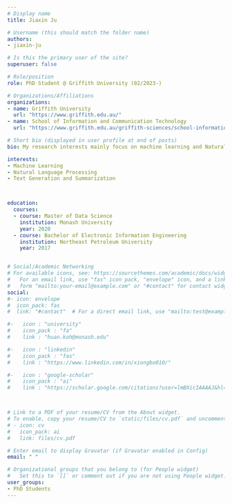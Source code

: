 ```yaml
---
# Display name
title: Jiaxin Ju

# Username (this should match the folder name)
authors:
- jiaxin-ju

# Is this the primary user of the site?
superuser: false

# Role/position
role: PhD Student @ Griffith University (02/2023-)

# Organizations/Affiliations
organizations:
- name: Griffith University
  url: "https://www.griffith.edu.au/"
- name: School of Information and Communication Technology
  url: "https://www.griffith.edu.au/griffith-sciences/school-information-communication-technology"

# Short bio (displayed in user profile at end of posts)
bio: My research interests mainly focus on machine learning and Natural Language Processing.

interests:
- Machine Learning
- Natural Language Processing
- Text Generation and Summarization



education:
  courses:
  - course: Master of Data Science
    institution: Monash University
    year: 2020
  - course: Bachelor of Electronic Information Engineering
    institution: Northeast Petroleum University
    year: 2017


# Social/Academic Networking
# For available icons, see: https://sourcethemes.com/academic/docs/widgets/#icons
#   For an email link, use "fas" icon pack, "envelope" icon, and a link in the
#   form "mailto:your-email@example.com" or "#contact" for contact widget.
social:
#- icon: envelope
#  icon_pack: fas
#  link: "#contact"  # For a direct email link, use "mailto:test@example.org".

#-   icon : "university"
#    icon_pack : "fa"
#    link : "huan.koh@monash.edu"

#-   icon : "linkedin"
#    icon_pack : "fas"
#    link : "https://www.linkedin.com/in/xiongbo010/"

#-   icon : "google-scholar"
#    icon_pack : "ai"
#    link : "https://scholar.google.com/citations?user=lmBXicIAAAAJ&hl=en"



# Link to a PDF of your resume/CV from the About widget.
# To enable, copy your resume/CV to `static/files/cv.pdf` and uncomment the lines below.  
# - icon: cv
#   icon_pack: ai
#   link: files/cv.pdf

# Enter email to display Gravatar (if Gravatar enabled in Config)
email: " "

# Organizational groups that you belong to (for People widget)
#   Set this to `[]` or comment out if you are not using People widget.  
user_groups:
- PhD Students
---
```

